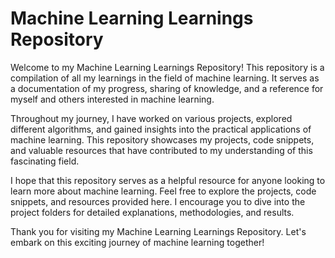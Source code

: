 # Machine Learning Learnings Repository

Welcome to my Machine Learning Learnings Repository! This repository is a compilation of all my learnings in the field of machine learning. It serves as a documentation of my progress, sharing of knowledge, and a reference for myself and others interested in machine learning.

Throughout my journey, I have worked on various projects, explored different algorithms, and gained insights into the practical applications of machine learning. This repository showcases my projects, code snippets, and valuable resources that have contributed to my understanding of this fascinating field.

I hope that this repository serves as a helpful resource for anyone looking to learn more about machine learning. Feel free to explore the projects, code snippets, and resources provided here. I encourage you to dive into the project folders for detailed explanations, methodologies, and results.

Thank you for visiting my Machine Learning Learnings Repository. Let's embark on this exciting journey of machine learning together!
